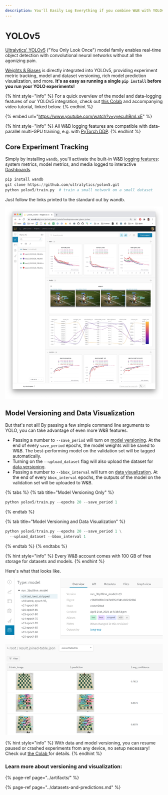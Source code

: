 ```yaml
---
description: You'll Easily Log Everything if you combine W&B with YOLOv5.
---
```


# YOLOv5

[Ultralytics' YOLOv5](https://ultralytics.com/yolov5) \("You Only Look Once"\) model family enables real-time object detection with convolutional neural networks without all the agonizing pain.

[Weights & Biases](http://wandb.com) is directly integrated into YOLOv5, providing experiment metric tracking, model and dataset versioning, rich model prediction visualization, and more. **It's as easy as running a single `pip install` before you run your YOLO experiments!**

{% hint style="info" %}
For a quick overview of the model and data-logging features of our YOLOv5 integration, check out [this Colab](https://wandb.me/yolo-colab) and accompanying video tutorial, linked below.
{% endhint %}

{% embed url="https://www.youtube.com/watch?v=yyecuhBmLxE" %}

{% hint style="info" %}
All W&B logging features are compatible with data-parallel multi-GPU training, e.g. with [PyTorch DDP](https://pytorch.org/tutorials/intermediate/ddp_tutorial.html).
{% endhint %}

## Core Experiment Tracking

Simply by installing `wandb`, you'll activate the built-in W&B [logging features](../track/log.md): system metrics, model metrics, and media logged to interactive [Dashboards](../track/app.md).

```python
pip install wandb
git clone https://github.com/ultralytics/yolov5.git
python yolov5/train.py  # train a small network on a small dataset
```

Just follow the links printed to the standard out by wandb.

![All these charts and more!](../../.gitbook/assets/image%20%2847%29.png)

## Model Versioning and Data Visualization

But that's not all! By passing a few simple command line arguments to YOLO, you can take advantage of even more W&B features.

* Passing a number to `--save_period` will turn on [model versioning](../artifacts/model-versioning.md). At the end of every `save_period` epochs, the model weights will be saved to W&B. The best-performing model on the validation set will be tagged automatically.
* Turning on the `--upload_dataset` flag will also upload the dataset for [data versioning](../artifacts/dataset-versioning.md).
* Passing a number to `--bbox_interval` will turn on [data visualization](../datasets-and-predictions.md). At the end of every `bbox_interval` epochs, the outputs of the model on the validation set will be uploaded to W&B.

{% tabs %}
{% tab title="Model Versioning Only" %}
```python
python yolov5/train.py --epochs 20 --save_period 1
```
{% endtab %}

{% tab title="Model Versioning and Data Visualization" %}
```python
python yolov5/train.py --epochs 20 --save_period 1 \
  --upload_dataset --bbox_interval 1
```
{% endtab %}
{% endtabs %}

{% hint style="info" %}
Every W&B account comes with 100 GB of free storage for datasets and models.
{% endhint %}

Here's what that looks like.

![Model Versioning: the latest and the best versions of the model are identified.](../../.gitbook/assets/image%20%2862%29.png)

![Data Visualization: compare the input image to the model&apos;s outputs and example-wise metrics.](../../.gitbook/assets/image%20%2861%29.png)

{% hint style="info" %}
With data and model versioning, you can resume paused or crashed experiments from any device, no setup necessary! Check out [the Colab ](https://wandb.me/yolo-colab)for details.
{% endhint %}

### Learn more about versioning and visualization:

{% page-ref page="../artifacts/" %}

{% page-ref page="../datasets-and-predictions.md" %}

